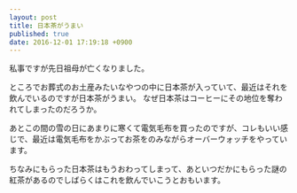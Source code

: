 ```yaml
---
layout: post
title: 日本茶がうまい
published: true
date: 2016-12-01 17:19:18 +0900
---
```


私事ですが先日祖母が亡くなりました。

ところでお葬式のお土産みたいなやつの中に日本茶が入っていて、最近はそれを飲んでいるのですが日本茶がうまい。
なぜ日本茶はコーヒーにその地位を奪われてしまったのだろうか。

あとこの間の雪の日にあまりに寒くて電気毛布を買ったのですが、コレもいい感じで、最近は電気毛布をかぶってお茶をのみながらオーバーウォッチをやっています。

ちなみにもらった日本茶はもうおわってしまって、あといつだかにもらった謎の紅茶があるのでしばらくはこれを飲んでいこうとおもいます。
